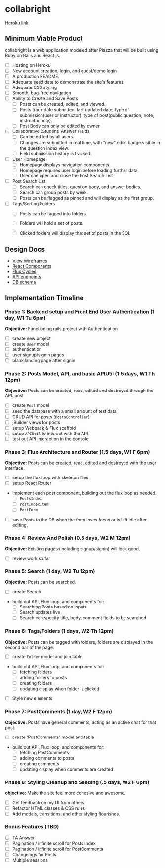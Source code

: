 # collabright

[Heroku link][heroku]

[heroku]: https://collabright.herokuapp.com/

## Minimum Viable Product

collabright is a web application modeled after Piazza that will be built using Ruby on Rails and React.js.

- [ ] Hosting on Heroku
- [ ] New account creation, login, and guest/demo login
- [ ] A production README.
- [ ] Adequate seed data to demonstrate the site's features
- [ ] Adequate CSS styling
- [ ] Smooth, bug-free navigation
- [ ] Ability to Create and Save Posts
  - [ ] Posts can be created, edited, and viewed.  
  - [ ] Posts track date submitted, last updated date, type of submission(user or instructor), type of post(public question, note, instructor only).
  - [ ] Post Body can only be edited by owner.
- [ ] Collaborative (Student) Answer Fields
  - [ ] Can be edited by all users.
  - [ ] Changes are submitted in real time, with "new" edits badge visible in the question index view.
  - [ ] Field submission history is tracked.
- [ ] User Homepage
  - [ ] Homepage displays navigation components
  - [ ] Homepage requires user login before loading further data.
  - [ ] User can open and close the Post Search List
- [ ] Post Search List
  - [ ] Search can check titles, question body, and answer bodies.
  - [ ] Search can group posts by week.
  - [ ] Posts can be flagged as pinned and will display as the first group.
- [ ] Tags/Sorting Folders
  - [ ] Posts can be tagged into folders.
  - [ ] Folders will hold a set of posts.
  - [ ] Clicked folders will display that set of posts in the SQI.


## Design Docs
* [View Wireframes][views]
* [React Components][components]
* [Flux Cycles][flux-cycles]
* [API endpoints][api-endpoints]
* [DB schema][schema]

[views]: docs/views.md
[components]: docs/components.md
[flux-cycles]: docs/flux-cycles.md
[api-endpoints]: docs/api-endpoints.md
[schema]: docs/schema.md

## Implementation Timeline

### Phase 1: Backend setup and Front End User Authentication (1 day, W1 Tu 6pm)

**Objective:** Functioning rails project with Authentication

- [ ] create new project
- [ ] create `User` model
- [ ] authentication
- [ ] user signup/signin pages
- [ ] blank landing page after signin

### Phase 2: Posts Model, API, and basic APIUtil (1.5 days, W1 Th 12pm)

**Objective:** Posts can be created, read, edited and destroyed through
the API.
post
- [ ] create `Post` model
- [ ] seed the database with a small amount of test data
- [ ] CRUD API for posts (`PostsController`)
- [ ] jBuilder views for posts
- [ ] setup Webpack & Flux scaffold
- [ ] setup `APIUtil` to interact with the API
- [ ] test out API interaction in the console.

### Phase 3: Flux Architecture and Router (1.5 days, W1 F 6pm)

**Objective:** Posts can be created, read, edited and destroyed with the
user interface.

- [ ] setup the flux loop with skeleton files
- [ ] setup React Router
- implement each post component, building out the flux loop as needed.
  - [ ] `PostsIndex`
  - [ ] `PostIndexItem`
  - [ ] `PostForm`
- [ ] save Posts to the DB when the form loses focus or is left idle
  after editing.

### Phase 4: Review And Polish (0.5 days, W2 M 12pm)

**Objective:** Existing pages (including signup/signin) will look good.

- [ ] review work so far

### Phase 5: Search (1 day, W2 Tu 12pm)

**Objective:** Posts can be searched.

- [ ] create Search
- build out API, Flux loop, and components for:
  - [ ] Searching Posts based on inputs
  - [ ] Search updates live
  - [ ] Search can specify title, body, comment fields to be searched

### Phase 6: Tags/Folders (1 days, W2 Th 12pm)

**Objective:** Posts can be tagged with folders, folders are displayed in the second bar of the page.

- [ ] create `Folder` model and join table
- build out API, Flux loop, and components for:
  - [ ] fetching folders
  - [ ] adding folders to posts
  - [ ] creating folders
  - [ ] updating display when folder is clicked
- [ ] Style new elements

### Phase 7: PostComments (1 day, W2 F 12pm)

**Objective:** Posts have general comments, acting as an active chat for that post.

- [ ] create 'PostComments' model and table
- build out API, Flux loop, and components for:
  - [ ] fetching PostComments
  - [ ] adding comments to posts
  - [ ] creating comments
  - [ ] updating display when comments are created

### Phase 8: Styling Cleanup and Seeding (.5 days, W2 F 6pm)

**objective:** Make the site feel more cohesive and awesome.

- [ ] Get feedback on my UI from others
- [ ] Refactor HTML classes & CSS rules
- [ ] Add modals, transitions, and other styling flourishes.

### Bonus Features (TBD)
- [ ] TA Answer
- [ ] Pagination / infinite scroll for Posts Index
- [ ] Pagination / infinite scroll for PostComments
- [ ] Changelogs for Posts
- [ ] Multiple sessions

[phase-one]: docs/phases/phase1.md
[phase-two]: docs/phases/phase2.md
[phase-three]: docs/phases/phase3.md
[phase-four]: docs/phases/phase4.md
[phase-five]: docs/phases/phase5.md
